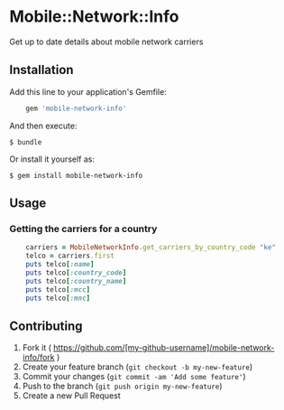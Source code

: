 # Mobile::Network::Info

Get up to date details about mobile network carriers

## Installation

Add this line to your application's Gemfile:

```ruby
	gem 'mobile-network-info'
```

And then execute:

    $ bundle

Or install it yourself as:

    $ gem install mobile-network-info

## Usage

### Getting the carriers for a country

```ruby
	carriers = MobileNetworkInfo.get_carriers_by_country_code "ke"
	telco = carriers.first
	puts telco[:name]
	puts telco[:country_code]
	puts telco[:country_name]
	puts telco[:mcc]
	puts telco[:mnc]
```

## Contributing

1. Fork it ( https://github.com/[my-github-username]/mobile-network-info/fork )
2. Create your feature branch (`git checkout -b my-new-feature`)
3. Commit your changes (`git commit -am 'Add some feature'`)
4. Push to the branch (`git push origin my-new-feature`)
5. Create a new Pull Request
